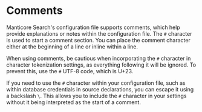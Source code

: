 # Comments

Manticore Search's configuration file supports comments, which help provide explanations or notes within the configuration file. The `#` character is used to start a comment section. You can place the comment character either at the beginning of a line or inline within a line.

When using comments, be cautious when incorporating the `#` character in character tokenization settings, as everything following it will be ignored. To prevent this, use the `#` UTF-8 code, which is U+23.

If you need to use the `#` character within your configuration file, such as within database credentials in source declarations, you can escape it using a backslash `\`. This allows you to include the `#` character in your settings without it being interpreted as the start of a comment.

<!-- proofread -->

